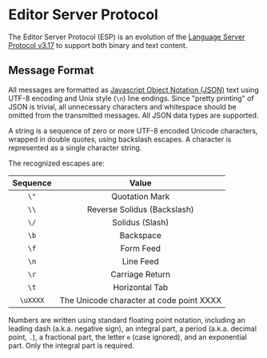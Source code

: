 # Editor Server Protocol

The Editor Server Protocol (ESP) is an evolution of the [Language Server Protocol v3.17](https://microsoft.github.io/language-server-protocol/specifications/lsp/3.17/specification/) to support both binary and text content.

## Message Format

All messages are formatted as [Javascript Object Notation  (JSON)](https://www.json.org/) text using UTF-8 encoding and Unix style (`\n`) line endings. Since "pretty printing" of JSON is trivial, all unnecessary characters and whitespace should be omitted from the transmitted messages. All JSON data types are supported.

A string is a sequence of zero or more UTF-8 encoded Unicode characters, wrapped in double quotes, using backslash escapes. A character is represented as a single character string.

The recognized escapes are:

| Sequence | Value |
| :---: | :---: |
| `\"` | Quotation Mark |
| `\\` | Reverse Solidus (Backslash) |
| `\/` | Solidus (Slash) |
| `\b` | Backspace |
| `\f` | Form Feed |
| `\n` | Line Feed |
| `\r` | Carriage Return |
| `\t` | Horizontal Tab |
| `\uXXXX` | The Unicode character at code point XXXX |

Numbers are written using standard floating point notation, including an leading dash (a.k.a. negative sign), an integral part, a period (a.k.a. decimal point, `.`), a fractional part, the letter `e` (case ignored), and an exponential part. Only the integral part is required.

